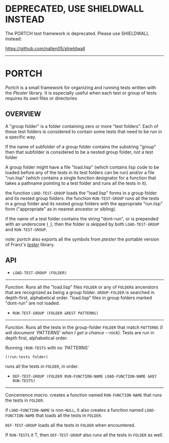

# DEPRECATED, USE SHIELDWALL INSTEAD

The PORTCH test framework is deprecated. Please use SHIELDWALL instead:

https://github.com/nallen05/shieldwall


-------------

# PORTCH
 
_Portch_ is a small framework for organizing and running tests written with the
_Ptester_ library. It is especially useful when each test or group of tests
requires its own files or directories

## OVERVIEW
 
A "group folder" is a folder containing zero or more "test folders". Each of these
test folders is considered to contain some tests that need to be run in a specific
way.
 
If the name of subfolder of a group folder contains the substring "group" then that
subfolder is considered to be a nested group folder, not a test folder
 
A group folder might have a file "load.lisp" (which contains lisp code to be loaded
before any of the tests in its test folders can be run) and/or a file "run.lisp"
(which contains a single function designator for a function that takes a pathname
pointing to a test folder and runs all the tests in it).
  
the function `LOAD-TEST-GROUP` loads the "load.lisp" forms in a group folder and its
nested group folders. the function `RUN-TEST-GROUP` runs all the tests in a group 
folder and its nested group folders with the appropriate "run.lisp" form
("appropriate" as in nearest ancestor or sibling).
 
if the name of a test folder contains the string "dont-run", or is prepended with an
underscore (`_`), then the folder is skipped by both `LOAD-TEST-GROUP` and
`RUN-TEST-GROUP`.
 
note: _portch_ also exports all the symbols from _ptester_ the portable version of
Franz's [_tester_](http://www.franz.com/support/documentation/6.1/doc/test-harness.htm)
library.
 
## API
 
* `LOAD-TEST-GROUP (FOLDER)`

- - -

   _Function_. Runs all the "load.lisp" files `FOLDER` or any of `FOLDER`s ancenstors
   that are recognized as being a group folder. `GROUP-FOLDER` is searched in
   depth-first, alphabetical order. "load.lisp" files in group folders marked
   "dont-run" are not loaded.
 
* `RUN-TEST-GROUP (FOLDER &REST PATTERNS)`

- - -
 
   _Function_. Runs all the tests in the group-folder `FOLDER` that match `PATTERNS`
   _(I will  document `PATTERNS' when I get a chance --nick)_. Tests are run in depth
   first, alphabetical order.
 
   Running `!RUN-TESTS` with no `PATTERNS'

    (!run-tests folder)

   runs all the tests in `FOLDER`, in order.
 
* `DEF-TEST-GROUP (FOLDER RUN-FUNCTION-NAME LOAD-FUNCTION-NAME &KEY RUN-TESTS)`

- - -

  Concenience _macro_. creates a function named `RUN-FUNCTION-NAME` that
  runs the tests in `FOLDER`.
  
  if `LOAD-FUNCTION-NAME` is non-`NULL`, it also creates a function named `LOAD-FUNCTION-NAME`
  that loads all the tests in `FOLDER`.

  `DEF-TEST-GROUP` loads all the tests in `FOLDER` when encountered.

  If `RUN-TESTS` it T, then `DEF-TEST-GROUP` also _runs_ all the tests in `FOLDER` as well.

